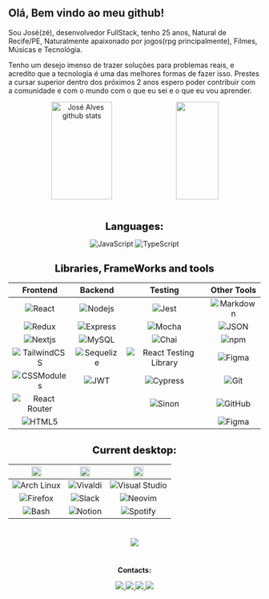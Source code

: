 ## Olá, Bem vindo ao meu github!

Sou José(zé), desenvolvedor FullStack, tenho 25 anos, Natural de Recife/PE, Naturalmente apaixonado por jogos(rpg principalmente),
Filmes, Músicas e Tecnológia.

Tenho um desejo imenso de trazer soluções para problemas reais, e acredito que a tecnologia é uma das melhores formas de fazer isso.
Prestes a cursar superior dentro dos próximos 2 anos espero poder contribuir com a comunidade e com o mundo com o que eu sei e o que eu vou aprender.

<div align="center">  
  <img width="49%" height="195px" src="https://github-readme-stats.vercel.app/api?username=joseg-alvesg&show_icons=true&count_private=true&hide_border=true&title_color=B026FF&icon_color=B026FF&text_color=c9d1d9&bg_color=0d1117" alt="José Alves github stats" /> 
  <img width="41%" height="195px" src="https://github-readme-stats.vercel.app/api/top-langs/?username=joseg-alvesg&layout=compact&hide_border=true&title_color=B026FF&text_color=B026FF&bg_color=0d1117" />
</div>

#

<div>

  <section align="center">

  <span style="font-size: 20px; font-weight: 800">Languages: </span>

  ![JavaScript](https://img.shields.io/badge/javascript-%23323330.svg?style=for-the-badge&logo=javascript&logoColor=%23F7DF1E)
  ![TypeScript](https://img.shields.io/badge/typescript-%23007ACC.svg?style=for-the-badge&logo=typescript&logoColor=white)

  </section>

##

  <section align="center">

  <span style="font-size: 20px; font-weight: 800">Libraries, FrameWorks and tools</span>
  <div align="center">

  | Frontend | Backend | Testing | Other Tools | 
  | :---: | :---: | :---: | :---: |
  | ![React](https://img.shields.io/badge/react-%2320232a.svg?style=for-the-badge&logo=react&logoColor=%2361DAFB) | ![Nodejs](https://img.shields.io/badge/node.js-6DA55F?style=for-the-badge&logo=node.js&logoColor=white) | ![Jest](https://img.shields.io/badge/-Jest-%23C21325?style=for-the-badge&logo=jest&logoColor=white) | ![Markdown](https://img.shields.io/badge/Markdown-000000?style=for-the-badge&logo=markdown&logoColor=white) |
  | ![Redux](https://img.shields.io/badge/redux-%23593d88.svg?style=for-the-badge&logo=redux&logoColor=white) | ![Express](https://img.shields.io/badge/Express.js-404D59?style=for-the-badge) | ![Mocha](https://img.shields.io/badge/-Mocha-%238D6748?style=for-the-badge&logo=mocha&logoColor=white) | ![JSON](https://img.shields.io/badge/JSON-000000?style=for-the-badge&logo=json&logoColor=white) |
  | ![Nextjs](https://img.shields.io/badge/Next-black?style=for-the-badge&logo=next.js&logoColor=white) | ![MySQL](https://img.shields.io/badge/mysql-%2300f.svg?style=for-the-badge&logo=mysql&logoColor=white) | ![Chai](https://img.shields.io/badge/-Chai-%23F6ECD7?style=for-the-badge&logo=chai&logoColor=A30701) | ![npm](https://img.shields.io/badge/npm-CB3837?style=for-the-badge&logo=npm&logoColor=white) |
  | ![TailwindCSS](https://img.shields.io/badge/tailwindcss-%2338B2AC.svg?style=for-the-badge&logo=tailwind-css&logoColor=white) | ![Sequelize](https://img.shields.io/badge/Sequelize-52B0E7?style=for-the-badge&logo=Sequelize&logoColor=white) | ![React Testing Library](https://img.shields.io/badge/-React%20Testing%20Library-%23E33332?style=for-the-badge&logo=testing-library&logoColor=white) | ![Figma](https://img.shields.io/badge/figma-%23F24E1E.svg?style=for-the-badge&logo=figma&logoColor=white) |
  | ![CSSModules](https://img.shields.io/badge/-CSS%20Modules-%231572B6?style=for-the-badge&logo=css3&logoColor=white) | ![JWT](https://img.shields.io/badge/-JWT-%23000000?style=for-the-badge&logo=json-web-tokens&logoColor=white) | ![Cypress](https://img.shields.io/badge/-Cypress-%2317202C?style=for-the-badge&logo=cypress&logoColor=white) | ![Git](https://img.shields.io/badge/git-%23F05033.svg?style=for-the-badge&logo=git&logoColor=white) |
  | ![React Router](https://img.shields.io/badge/-React%20Router-%23CA4245?style=for-the-badge&logo=react-router&logoColor=white) | | ![Sinon](https://img.shields.io/badge/-Sinon-%23F7DF1C?style=for-the-badge&logo=sinon&logoColor=white) | ![GitHub](https://img.shields.io/badge/github-%23121011.svg?style=for-the-badge&logo=github&logoColor=white) |
  | ![HTML5](https://img.shields.io/badge/html5-%23E34F26.svg?style=for-the-badge&logo=html5&logoColor=white) | | | ![Figma](https://img.shields.io/badge/Figma-000000?style=for-the-badge&logo=figma&logoColor=white) |
  </div>

  </section>

##

  <section align="center">

<span style="font-size: 20px; font-weight: 800">Current desktop:</span>

<div align="center">

| <img src="https://i.imgur.com/bejHbXu.png" width=20 /> | <img src='https://i.pinimg.com/originals/44/f9/23/44f9239764654899e124ce738c7f3ae0.png' width=20> | <img src="https://openclipart.org/image/2400px/svg_to_png/221493/Headphones-Icon.png" width=20> |
| :---: | :---: | :---: |
 | ![Arch Linux](https://img.shields.io/badge/Arch_Linux-1793D1?style=for-the-badge&logo=arch-linux&logoColor=white) | ![Vivaldi](https://img.shields.io/badge/Vivaldi-EF3939?style=for-the-badge&logo=vivaldi&logoColor=white) | ![Visual Studio](https://img.shields.io/badge/Visual_Studio-5C2D91?style=for-the-badge&logo=visual%20studio&logoColor=white)
| ![Firefox](https://img.shields.io/badge/Firefox-FF7139?style=for-the-badge&logo=Firefox-Browser&logoColor=white) | ![Slack](https://img.shields.io/badge/Slack-4A154B?style=for-the-badge&logo=slack&logoColor=white) | ![Neovim](https://img.shields.io/badge/NeoVim-%2357A143.svg?&style=for-the-badge&logo=neovim&logoColor=white) 
![Bash](https://img.shields.io/badge/Bash-4EAA25?style=for-the-badge&logo=gnu-bashlogoColor=white) | ![Notion](https://img.shields.io/badge/Notion-000000?style=for-the-badge&logo=notion&logoColor=white) | ![Spotify](https://img.shields.io/badge/Spotify-1ED760?style=for-the-badge&logo=spotify&logoColor=white)
</div>

  </section>

#



</div>

<p align="center">
  <img src="https://github-profile-trophy.vercel.app/?username=joseg-alvesg&theme=dracula&row=1&no-bg=true&column=6&margin-w=15&margin-h=15" />
</p>

#

<section align="center" >

<span>**Contacts:**</span>

  <a href="mailto:cinhoalves85@gmail.com" >
  <img src="https://img.shields.io/badge/Gmail-D14836?style=for-the-badge&logo=gmail&logoColor=white" />
  </a>
  <a href="https://www.instagram.com/jose_gerd/">
   <img src="https://img.shields.io/badge/Instagram-%23E4405F.svg?style=for-the-badge&logo=Instagram&logoColor=white" />
  </a>
  <a href="https://wa.link/ea0wve'">
  <img src="https://img.shields.io/badge/WhatsApp-25D366?style=for-the-badge&logo=whatsapp&logoColor=white" />
  </a>
  <a href="https://www.linkedin.com/in/joseg-alves/">
  <img src="https://img.shields.io/badge/linkedin-%230077B5.svg?style=for-the-badge&logo=linkedin&logoColor=white" />
  </a>

</section>
